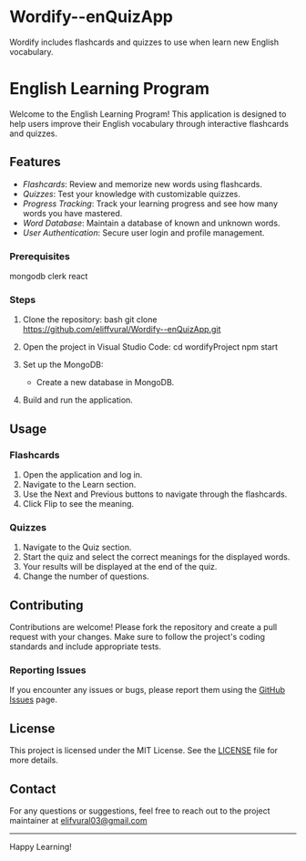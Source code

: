 # Wordify--enQuizApp
Wordify includes flashcards and quizzes to use when learn new English vocabulary.
# English Learning Program

Welcome to the English Learning Program! This application is designed to help users improve their English vocabulary through interactive flashcards and quizzes.

## Features

- *Flashcards*: Review and memorize new words using flashcards.
- *Quizzes*: Test your knowledge with customizable quizzes.
- *Progress Tracking*: Track your learning progress and see how many words you have mastered.
- *Word Database*: Maintain a database of known and unknown words.
- *User Authentication*: Secure user login and profile management.



### Prerequisites

mongodb
clerk
react

### Steps

1. Clone the repository:
   bash
   git clone https://github.com/eliffvural/Wordify--enQuizApp.git
   
2. Open the project in Visual Studio Code:
   cd wordifyProject
   npm start
   
3. Set up the MongoDB:

   - Create a new database in MongoDB.


5. Build and run the application.

## Usage

### Flashcards

1. Open the application and log in.
2. Navigate to the Learn section.
3. Use the Next and Previous buttons to navigate through the flashcards.
4. Click Flip to see the meaning.

### Quizzes

1. Navigate to the Quiz section.
2. Start the quiz and select the correct meanings for the displayed words.
3. Your results will be displayed at the end of the quiz.
4. Change the number of questions.

## Contributing

Contributions are welcome! Please fork the repository and create a pull request with your changes. Make sure to follow the project's coding standards and include appropriate tests.

### Reporting Issues

If you encounter any issues or bugs, please report them using the [GitHub Issues](https://github.com/eliffvural/Wordify--enQuizApp.git) page.

## License

This project is licensed under the MIT License. See the [LICENSE](LICENSE) file for more details.

## Contact

For any questions or suggestions, feel free to reach out to the project maintainer at elifvural03@gmail.com

---

Happy Learning!
